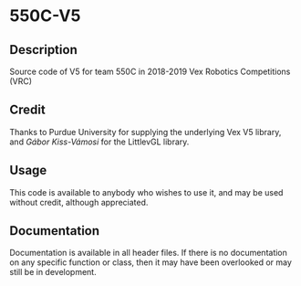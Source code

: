 # 550C-V5

## Description
Source code of V5 for team 550C in 2018-2019 Vex Robotics Competitions (VRC)

## Credit
Thanks to Purdue University for supplying the underlying Vex V5 library, and *Gábor Kiss-Vámosi* for the LittlevGL library.

## Usage
This code is available to anybody who wishes to use it, and may be used without credit, although appreciated.

## Documentation
Documentation is available in all header files.
If there is no documentation on any specific function or class, then it may have been overlooked or may still be in development.
